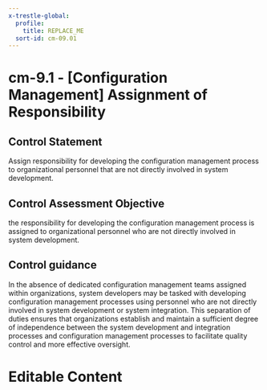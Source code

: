 ```yaml
---
x-trestle-global:
  profile:
    title: REPLACE_ME
  sort-id: cm-09.01
---
```


# cm-9.1 - \[Configuration Management\] Assignment of Responsibility

## Control Statement

Assign responsibility for developing the configuration management process to organizational personnel that are not directly involved in system development.

## Control Assessment Objective

the responsibility for developing the configuration management process is assigned to organizational personnel who are not directly involved in system development.

## Control guidance

In the absence of dedicated configuration management teams assigned within organizations, system developers may be tasked with developing configuration management processes using personnel who are not directly involved in system development or system integration. This separation of duties ensures that organizations establish and maintain a sufficient degree of independence between the system development and integration processes and configuration management processes to facilitate quality control and more effective oversight.

# Editable Content

<!-- Make additions and edits below -->
<!-- The above represents the contents of the control as received by the profile, prior to additions. -->
<!-- If the profile makes additions to the control, they will appear below. -->
<!-- The above markdown may not be edited but you may edit the content below, and/or introduce new additions to be made by the profile. -->
<!-- If there is a yaml header at the top, parameter values may be edited. Use --set-parameters to incorporate the changes during assembly. -->
<!-- The content here will then replace what is in the profile for this control, after running profile-assemble. -->
<!-- The current profile has no added parts for this control, but you may add new ones here. -->
<!-- Each addition must have a heading either of the form ## Control my_addition_name -->
<!-- or ## Part a. (where the a. refers to one of the control statement labels.) -->
<!-- "## Control" parts are new parts added after the statement part. -->
<!-- "## Part" parts are new parts added into the top-level statement part with that label. -->
<!-- Subparts may be added with nested hash levels of the form ### My Subpart Name -->
<!-- underneath the parent ## Control or ## Part being added -->
<!-- See https://ibm.github.io/compliance-trestle/tutorials/ssp_profile_catalog_authoring/ssp_profile_catalog_authoring for guidance. -->
